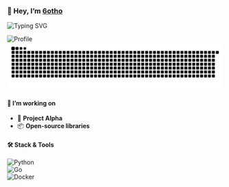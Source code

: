 ### 👋 Hey, I’m [6otho](https://github.com/6otho)

![Typing SVG](https://readme-typing-svg.demolab.com?font=Fira+Code&weight=500&pause=1000&color=FF5733&center=true&width=345&lines=Welcome+to+my+dev+world.)

![Profile](https://github-widgetbox.vercel.app/api/profile?username=6otho&width=1060&data=followers,repositories,stars,commits&theme=default)
![snake animation](https://github.com/6otho/6otho/blob/output/github-contribution-grid-snake.svg)

#### 🔧 I’m working on  
- 🚀 **Project Alpha**  
- 📦 **Open‑source libraries**

#### 🛠️ Stack & Tools  
![Python](https://img.shields.io/badge/Python-3776AB?logo=python)  
![Go](https://img.shields.io/badge/Go-00ADD8?logo=go)  
![Docker](https://img.shields.io/badge/Docker-2496ED?logo=docker)

